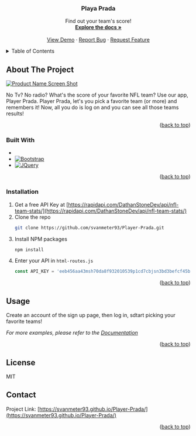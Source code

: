 <!-- Improved compatibility of back to top link: See: https://github.com/othneildrew/Best-README-Template/pull/73 -->
<a name="readme-top"></a>
<!--
*** Thanks for checking out the Best-README-Template. If you have a suggestion
*** that would make this better, please fork the repo and create a pull request
*** or simply open an issue with the tag "enhancement".
*** Don't forget to give the project a star!
*** Thanks again! Now go create something AMAZING! :D
-->



<!-- PROJECT SHIELDS -->
<!--
*** I'm using markdown "reference style" links for readability.
*** Reference links are enclosed in brackets [ ] instead of parentheses ( ).
*** See the bottom of this document for the declaration of the reference variables
*** for contributors-url, forks-url, etc. This is an optional, concise syntax you may use.
*** https://www.markdownguide.org/basic-syntax/#reference-style-links
-->







<!-- PROJECT LOGO -->
<br />
<div align="center">
  

<h3 align="center">Playa Prada</h3>

  <p align="center">
    Find out your team's score!
    <br />
    <a href="https://github.com/svanmeter93/Player-Prada"><strong>Explore the docs »</strong></a>
    <br />
    <br />
    <a href="https://github.com/svanmeter93/Player-Prada">View Demo</a>
    ·
    <a href="https://github.com/svanmeter93/Player-Prada/issues">Report Bug</a>
    ·
    <a href="https://github.com/svanmeter93/Player-Prada/issues">Request Feature</a>
  </p>
</div>



<!-- TABLE OF CONTENTS -->
<details>
  <summary>Table of Contents</summary>
  <ol>
    <li>
      <a href="#about-the-project">About The Project</a>
      <ul>
        <li><a href="#built-with">Built With</a></li>
      </ul>
    </li>
    <li>
      <a href="#getting-started">Getting Started</a>
      <ul>
        <li><a href="#prerequisites">Prerequisites</a></li>
        <li><a href="#installation">Installation</a></li>
      </ul>
    </li>
    <li><a href="#usage">Usage</a></li>
    <li><a href="#roadmap">Roadmap</a></li>
    <li><a href="#contributing">Contributing</a></li>
    <li><a href="#license">License</a></li>
    <li><a href="#contact">Contact</a></li>
    <li><a href="#acknowledgments">Acknowledgments</a></li>
  </ol>
</details>



<!-- ABOUT THE PROJECT -->
## About The Project

[![Product Name Screen Shot][product-screenshot]](https://example.com)

No Tv? No radio? What's the score of your favorite NFL team? Use our app, Player Prada. Player Prada, let's you pick a favorite team (or more) and remembers it! Now, all you do is log on and you can see all those teams results!

<p align="right">(<a href="#readme-top">back to top</a>)</p>



### Built With

*
* [![Bootstrap][Bootstrap.com]][Bootstrap-url]
* [![JQuery][JQuery.com]][JQuery-url]

<p align="right">(<a href="#readme-top">back to top</a>)</p>


### Installation

1. Get a free API Key at [https://rapidapi.com/DathanStoneDev/api/nfl-team-stats/](https://rapidapi.com/DathanStoneDev/api/nfl-team-stats/)
2. Clone the repo
   ```sh
   git clone https://github.com/svanmeter93/Player-Prada.git
   ```
3. Install NPM packages
   ```sh
   npm install
   ```
4. Enter your API in `html-routes.js`
   ```js
   const API_KEY = 'eeb456aa43msh70da8f932010539p1cd7cbjsn3bd3befcf45b';
   ```

<p align="right">(<a href="#readme-top">back to top</a>)</p>



<!-- USAGE EXAMPLES -->
## Usage

Create an account of the sign up page, then log in, sdtart picking your favorite teams!

_For more examples, please refer to the [Documentation](https://example.com)_

<p align="right">(<a href="#readme-top">back to top</a>)</p>


## License

MIT



<!-- CONTACT -->
## Contact

Project Link: [https://svanmeter93.github.io/Player-Prada/](https://svanmeter93.github.io/Player-Prada/)

<p align="right">(<a href="#readme-top">back to top</a>)</p>



<!-- ACKNOWLEDGMENTS -->




<!-- MARKDOWN LINKS & IMAGES -->
<!-- https://www.markdownguide.org/basic-syntax/#reference-style-links -->
[contributors-shield]: https://github.com/svanmeter93/Player-Prada
[contributors-url]: https://github.com/svanmeter93/Player-Prada/graphs/contributors
[forks-shield]: https://github.com/svanmeter93/Player-Prada.svg?style=for-the-badge
[forks-url]: https://github.com/svanmeter93/Player-Prada/network/members
[stars-shield]: https://github.com/svanmeter93/Player-Prada.svg?style=for-the-badge
[stars-url]: https://github.com/github_username/repo_name/stargazers
[issues-shield]: https://img.shields.io/github/issues/github_username/repo_name.svg?style=for-the-badge
[issues-url]: https://github.com/github_username/repo_name/issues
[license-shield]: https://img.shields.io/github/license/github_username/repo_name.svg?style=for-the-badge
[license-url]: https://github.com/github_username/repo_name/blob/master/LICENSE.txt
[linkedin-shield]: https://img.shields.io/badge/-LinkedIn-black.svg?style=for-the-badge&logo=linkedin&colorB=555
[linkedin-url]: https://linkedin.com/in/linkedin_username
[product-screenshot]: images/screenshot.png
[Next.js]: https://img.shields.io/badge/next.js-000000?style=for-the-badge&logo=nextdotjs&logoColor=white
[Next-url]: https://nextjs.org/
[React.js]: https://img.shields.io/badge/React-20232A?style=for-the-badge&logo=react&logoColor=61DAFB
[React-url]: https://reactjs.org/
[Vue.js]: https://img.shields.io/badge/Vue.js-35495E?style=for-the-badge&logo=vuedotjs&logoColor=4FC08D
[Vue-url]: https://vuejs.org/
[Angular.io]: https://img.shields.io/badge/Angular-DD0031?style=for-the-badge&logo=angular&logoColor=white
[Angular-url]: https://angular.io/
[Svelte.dev]: https://img.shields.io/badge/Svelte-4A4A55?style=for-the-badge&logo=svelte&logoColor=FF3E00
[Svelte-url]: https://svelte.dev/
[Laravel.com]: https://img.shields.io/badge/Laravel-FF2D20?style=for-the-badge&logo=laravel&logoColor=white
[Laravel-url]: https://laravel.com
[Bootstrap.com]: https://img.shields.io/badge/Bootstrap-563D7C?style=for-the-badge&logo=bootstrap&logoColor=white
[Bootstrap-url]: https://getbootstrap.com
[JQuery.com]: https://img.shields.io/badge/jQuery-0769AD?style=for-the-badge&logo=jquery&logoColor=white
[JQuery-url]: https://jquery.com 
